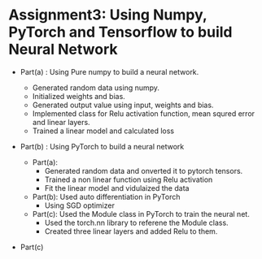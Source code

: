 # Assignment3: Using Numpy, PyTorch and Tensorflow to build Neural Network

- Part(a) : Using Pure numpy to build a neural network.
  - Generated random data using numpy.
  - Initialized weights and bias.
  - Generated output value using input, weights and bias.
  - Implemented class for Relu activation function, mean squred error and linear layers.
  - Trained a linear model and calculated loss

- Part(b) : Using PyTorch to build a neural network
  - Part(a): 
    - Generated random data and onverted it to pytorch tensors.
    - Trained a non linear function using Relu activation 
    - Fit the linear model and vidulaized the data
  - Part(b): Used auto differentiation in PyTorch
    - Using SGD optimizer 
  - Part(c): Used the Module class in PyTorch to train the neural net.
    - Used the torch.nn library to referene the Module class.
    - Created three linear layers and added Relu to them.

- Part(c)